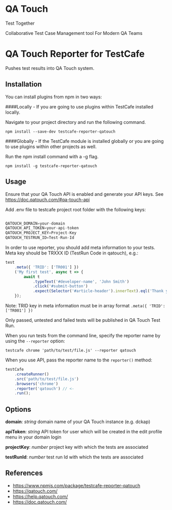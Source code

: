 # QA Touch
Test Together

Collaborative Test Case Management tool For Modern QA Teams

# QA Touch Reporter for TestCafe

Pushes test results into QA Touch system.

## Installation
You can install plugins from npm in two ways:

####Locally - If you are going to use plugins within TestCafe installed locally.

Navigate to your project directory and run the following command.

``` shell
npm install --save-dev testcafe-reporter-qatouch
```


####Globally - If the TestCafe module is installed globally or you are going to use plugins within other projects as well.

Run the npm install command with a -g flag.

``` shell
npm install -g testcafe-reporter-qatouch
```

## Usage
Ensure that your QA Touch API is enabled and generate your API keys. See https://doc.qatouch.com/#qa-touch-api

Add .env file to testcafe project root folder with the following keys:

```Javascript

QATOUCH_DOMAIN=your-domain
QATOUCH_API_TOKEN=your-api-token
QATOUCH_PROJECT_KEY=Project-Key
QATOUCH_TESTRUN_ID=Test-Run-Id

```


In order to use reporter, you should add meta information to your tests. Meta key should be TRXXX ID (TestRun Code in qatouch), e.g.:

```Javascript
test
    .meta({ 'TRID': ['TR001'] })
    ('My first test', async t => {
        await t
            .typeText('#developer-name', 'John Smith')
            .click('#submit-button')
            .expect(Selector('#article-header').innerText).eql('Thank you, John Smith!');
    });

```

Note: TRID key in meta information must be in array format ``` .meta({ 'TRID': ['TR001'] }) ```

Only passed, untested and failed tests will be published in QA Touch Test Run.

When you run tests from the command line, specify the reporter name by using the `--reporter` option:

```
testcafe chrome 'path/to/test/file.js' --reporter qatouch
```


When you use API, pass the reporter name to the `reporter()` method:

```js
testCafe
    .createRunner()
    .src('path/to/test/file.js')
    .browsers('chrome')
    .reporter('qatouch') // <-
    .run();
```

## Options

**domain**: *string* domain name of your QA Touch instance (e.g. dckap)

**apiToken**: *string* API token for user which will be created in the edit profile menu in your domain login

**projectKey**: *number* project key with which the tests are associated

**testRunId**: *number* test run Id with which the tests are associated

## References
- https://www.npmjs.com/package/testcafe-reporter-qatouch
- https://qatouch.com/
- https://help.qatouch.com/
- https://doc.qatouch.com/
